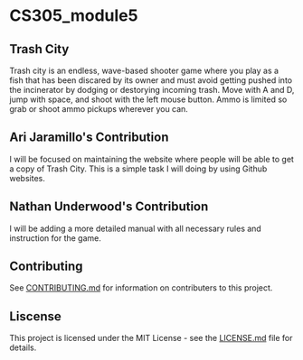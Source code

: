 # CS305_module5
## Trash City
Trash city is an endless, wave-based shooter game where you play as a fish that has been discared by its owner and must avoid getting pushed into the incinerator by dodging or destorying incoming trash. Move with A and D, jump with space, and shoot with the left mouse button. Ammo is limited so grab or shoot ammo pickups wherever you can. 

## Ari Jaramillo's Contribution
I will be focused on maintaining the website where people will be able to get a copy of Trash City. This is a simple task I will doing by using Github websites.

## Nathan Underwood's Contribution
I will be adding a more detailed manual with all necessary rules and instruction for the game.

## Contributing
See [CONTRIBUTING.md](https://github.com/TJohnsonAZ/CS305_module5/blob/main/CONTRIBUTING) for information on contributers to this project.
## Liscense
This project is licensed under the MIT License - see the [LICENSE.md](https://github.com/TJohnsonAZ/CS305_module5/blob/main/LICENSE) file for details.
